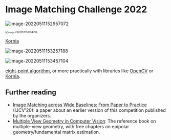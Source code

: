 

# Image Matching Challenge 2022



![image-20220511152957072](https://ik.imagekit.io/haochen/Typora/image-20220511152957072.png)

<img src="https://ik.imagekit.io/haochen/Typora/image-20220511153054793.png" alt="image-20220511153054793" style="zoom:50%;" />

[Kornia](https://kornia.readthedocs.io/en/latest/geometry.camera.pinhole.html)

![image-20220511153257188](https://ik.imagekit.io/haochen/Typora/image-20220511153257188.png)

![image-20220511153457104](https://ik.imagekit.io/haochen/Typora/image-20220511153457104.png)

[eight-point algorithm](https://en.wikipedia.org/wiki/Eight-point_algorithm), or more practically with libraries like [OpenCV](https://docs.opencv.org/4.5.4/d9/d0c/group__calib3d.html#ga59b0d57f46f8677fb5904294a23d404a) or [Kornia](https://kornia.readthedocs.io/en/latest/_modules/kornia/geometry/epipolar/fundamental.html#find_fundamental).

## Further reading

- [Image Matching across Wide Baselines: From Paper to Practice](https://arxiv.org/abs/2003.01587) (IJCV'20): a paper about an earlier version of this competition published by the organizers.
- [Multiple View Geometry in Computer Vision](https://www.robots.ox.ac.uk/~vgg/hzbook/): The reference book on multiple-view geometry, with free chapters on epipolar geometry/fundamental matrix estimation.